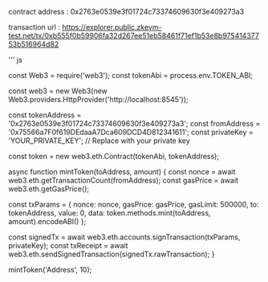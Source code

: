 contract address : 0x2763e0539e3f01724c73374609630f3e409273a3


transaction url : https://explorer.public.zkevm-test.net/tx/0xb555f0b59906fa32d267ee51eb58461f71ef1b53e8b97541437753b516964d82


''' js

const Web3 = require('web3');
const tokenAbi = process.env.TOKEN_ABI;

const web3 = new Web3(new Web3.providers.HttpProvider('http://localhost:8545'));

const tokenAddress = '0x2763e0539e3f01724c73374609630f3e409273a3'; 
const fromAddress = '0x75566a7F0f619DEdaaA7Dca609DCD4D812341611'; 
const privateKey = 'YOUR_PRIVATE_KEY'; // Replace with your private key

const token = new web3.eth.Contract(tokenAbi, tokenAddress);

async function mintToken(toAddress, amount) {
  const nonce = await web3.eth.getTransactionCount(fromAddress);
  const gasPrice = await web3.eth.getGasPrice();

  const txParams = {
    nonce: nonce,
    gasPrice: gasPrice,
    gasLimit: 500000,
    to: tokenAddress,
    value: 0,
    data: token.methods.mint(toAddress, amount).encodeABI()
  };

  const signedTx = await web3.eth.accounts.signTransaction(txParams, privateKey);
  const txReceipt = await web3.eth.sendSignedTransaction(signedTx.rawTransaction);
}

mintToken('Address', 10);
